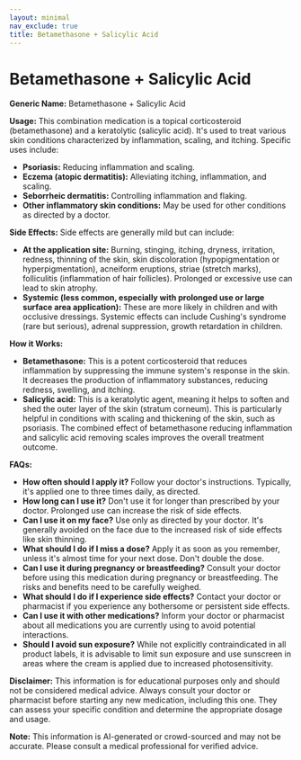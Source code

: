 ```yaml
---
layout: minimal
nav_exclude: true
title: Betamethasone + Salicylic Acid
---
```


# Betamethasone + Salicylic Acid

**Generic Name:** Betamethasone + Salicylic Acid

**Usage:**  This combination medication is a topical corticosteroid (betamethasone) and a keratolytic (salicylic acid). It's used to treat various skin conditions characterized by inflammation, scaling, and itching.  Specific uses include:

* **Psoriasis:** Reducing inflammation and scaling.
* **Eczema (atopic dermatitis):**  Alleviating itching, inflammation, and scaling.
* **Seborrheic dermatitis:** Controlling inflammation and flaking.
* **Other inflammatory skin conditions:**  May be used for other conditions as directed by a doctor.


**Side Effects:**  Side effects are generally mild but can include:

* **At the application site:** Burning, stinging, itching, dryness, irritation, redness, thinning of the skin, skin discoloration (hypopigmentation or hyperpigmentation), acneiform eruptions,  striae (stretch marks),  folliculitis (inflammation of hair follicles).  Prolonged or excessive use can lead to skin atrophy.
* **Systemic (less common, especially with prolonged use or large surface area application):**  These are more likely in children and with occlusive dressings.  Systemic effects can include Cushing's syndrome (rare but serious), adrenal suppression, growth retardation in children.


**How it Works:**

* **Betamethasone:** This is a potent corticosteroid that reduces inflammation by suppressing the immune system's response in the skin. It decreases the production of inflammatory substances, reducing redness, swelling, and itching.
* **Salicylic acid:** This is a keratolytic agent, meaning it helps to soften and shed the outer layer of the skin (stratum corneum). This is particularly helpful in conditions with scaling and thickening of the skin, such as psoriasis.  The combined effect of betamethasone reducing inflammation and salicylic acid removing scales improves the overall treatment outcome.


**FAQs:**

* **How often should I apply it?**  Follow your doctor's instructions.  Typically, it's applied one to three times daily, as directed.
* **How long can I use it?** Don't use it for longer than prescribed by your doctor. Prolonged use can increase the risk of side effects.
* **Can I use it on my face?**  Use only as directed by your doctor.  It's generally avoided on the face due to the increased risk of side effects like skin thinning.
* **What should I do if I miss a dose?** Apply it as soon as you remember, unless it's almost time for your next dose. Don't double the dose.
* **Can I use it during pregnancy or breastfeeding?**  Consult your doctor before using this medication during pregnancy or breastfeeding.  The risks and benefits need to be carefully weighed.
* **What should I do if I experience side effects?** Contact your doctor or pharmacist if you experience any bothersome or persistent side effects.
* **Can I use it with other medications?** Inform your doctor or pharmacist about all medications you are currently using to avoid potential interactions.
* **Should I avoid sun exposure?**  While not explicitly contraindicated in all product labels, it is advisable to limit sun exposure and use sunscreen in areas where the cream is applied due to increased photosensitivity.


**Disclaimer:** This information is for educational purposes only and should not be considered medical advice. Always consult your doctor or pharmacist before starting any new medication, including this one.  They can assess your specific condition and determine the appropriate dosage and usage.


**Note:** This information is AI-generated or crowd-sourced and may not be accurate. Please consult a medical professional for verified advice.